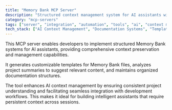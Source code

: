 ```yaml
---
title: "Memory Bank MCP Server"
description: "Structured context management system for AI assistants with template generation and project analysis."
category: "mcp-servers"
tags: ["server", "integration", "automation", "tools", "ai", "context management", "template generation", "project analysis"]
tech_stack: ["AI Context Management", "Documentation Systems", "Template Generation", "Project Analysis", "Memory Bank Systems"]
---
```


This MCP server enables developers to implement structured Memory Bank systems for AI assistants, providing comprehensive context preservation and management capabilities. 

It generates customizable templates for Memory Bank files, analyzes project summaries to suggest relevant content, and maintains organized documentation structures. 

The tool enhances AI context management by ensuring consistent project understanding and facilitating seamless integration with development workflows. This makes it ideal for building intelligent assistants that require persistent context across sessions.